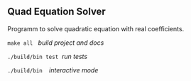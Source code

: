 ## Quad Equation Solver

Programm to solve quadratic equation with real coefficients.


```make all``` &nbsp; *build project and docs*

```./build/bin test```&nbsp; *run tests*

```./build/bin ```&nbsp; *interactive mode*


